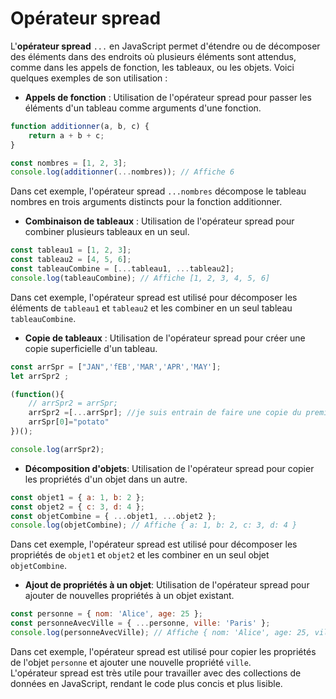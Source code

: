# Opérateur spread
L'**opérateur spread** `...` en JavaScript permet d'étendre ou de décomposer des éléments dans des endroits où plusieurs éléments sont attendus, comme dans les appels de fonction, les tableaux, ou les objets. Voici quelques exemples de son utilisation :  
* **Appels de fonction** : Utilisation de l'opérateur spread pour passer les éléments d'un tableau comme arguments d'une fonction.
```js
function additionner(a, b, c) {
    return a + b + c;
}

const nombres = [1, 2, 3];
console.log(additionner(...nombres)); // Affiche 6
```  
Dans cet exemple, l'opérateur spread `...nombres` décompose le tableau nombres en trois arguments distincts pour la fonction additionner.  
* **Combinaison de tableaux** : Utilisation de l'opérateur spread pour combiner plusieurs tableaux en un seul.  
```js
const tableau1 = [1, 2, 3];
const tableau2 = [4, 5, 6];
const tableauCombine = [...tableau1, ...tableau2];
console.log(tableauCombine); // Affiche [1, 2, 3, 4, 5, 6]
```  
Dans cet exemple, l'opérateur spread est utilisé pour décomposer les éléments de `tableau1` et `tableau2` et les combiner en un seul tableau `tableauCombine`.
* **Copie de tableaux** : Utilisation de l'opérateur spread pour créer une copie superficielle d'un tableau.  
```js
const arrSpr = ["JAN",'fEB','MAR','APR','MAY'];
let arrSpr2 ;

(function(){
    // arrSpr2 = arrSpr;
    arrSpr2 =[...arrSpr]; //je suis entrain de faire une copie du premier tableau
    arrSpr[0]="potato"
})();

console.log(arrSpr2); 
```  
* **Décomposition d'objets**: Utilisation de l'opérateur spread pour copier les propriétés d'un objet dans un autre.  
```js
const objet1 = { a: 1, b: 2 };
const objet2 = { c: 3, d: 4 };
const objetCombine = { ...objet1, ...objet2 };
console.log(objetCombine); // Affiche { a: 1, b: 2, c: 3, d: 4 }
```  
Dans cet exemple, l'opérateur spread est utilisé pour décomposer les propriétés de `objet1` et `objet2` et les combiner en un seul objet `objetCombine`.

* **Ajout de propriétés à un objet**: Utilisation de l'opérateur spread pour ajouter de nouvelles propriétés à un objet existant.  
```js
const personne = { nom: 'Alice', age: 25 };
const personneAvecVille = { ...personne, ville: 'Paris' };
console.log(personneAvecVille); // Affiche { nom: 'Alice', age: 25, ville: 'Paris' }
```  
Dans cet exemple, l'opérateur spread est utilisé pour copier les propriétés de l'objet `personne` et ajouter une nouvelle propriété `ville`.  
L'opérateur spread est très utile pour travailler avec des collections de données en JavaScript, rendant le code plus concis et plus lisible.